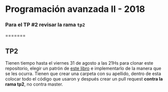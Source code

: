 # Programación avanzada II - 2018

### Para el TP #2 revisar la rama `tp2`
=======
## TP2

Tienen tiempo hasta el viernes 31 de agosto a las 21Hs para clonar este repositorio, elegir un patrón de [este libro](https://addyosmani.com/resources/essentialjsdesignpatterns/book/) e implementarlo de la manera que se les ocurra. Tienen que crear una carpeta con su apellido, dentro de esta colocar todo el código que usaron y después crear un pull request **contra la rama tp2**, no contra master.
